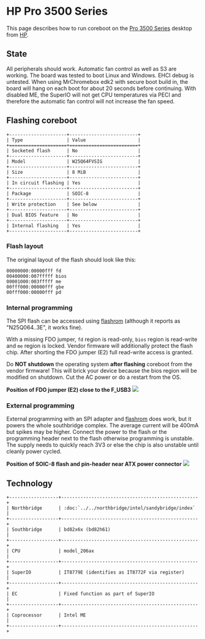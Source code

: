 # HP Pro 3500 Series

This page describes how to run coreboot on the [Pro 3500 Series]
desktop from [HP].

## State

All peripherals should work. Automatic fan control as well as S3 are
working. The board was tested to boot Linux and Windows. EHCI debug
is untested. When using MrChromebox edk2 with secure boot build in, the
board will hang on each boot for about 20 seconds before continuing.
With disabled ME, the SuperIO will not get CPU temperatures via PECI and
therefore the automatic fan control will not increase the fan speed.

## Flashing coreboot

```{eval_rst}
+---------------------+-------------------------+
| Type                | Value                   |
+=====================+=========================+
| Socketed flash      | No                      |
+---------------------+-------------------------+
| Model               | W25Q64FVSIG             |
+---------------------+-------------------------+
| Size                | 8 MiB                   |
+---------------------+-------------------------+
| In circuit flashing | Yes                     |
+---------------------+-------------------------+
| Package             | SOIC-8                  |
+---------------------+-------------------------+
| Write protection    | See below               |
+---------------------+-------------------------+
| Dual BIOS feature   | No                      |
+---------------------+-------------------------+
| Internal flashing   | Yes                     |
+---------------------+-------------------------+
```

### Flash layout
The original layout of the flash should look like this:
```
00000000:00000fff fd
00400000:007fffff bios
00001000:003fffff me
00fff000:00000fff gbe
00fff000:00000fff pd
```

### Internal programming

The SPI flash can be accessed using [flashrom] (although it reports as
"N25Q064..3E", it works fine).

With a missing FDO jumper, `fd` region is read-only, `bios` region is
read-write and `me` region is locked. Vendor firmware will additionally
protect the flash chip. After shorting the FDO jumper (E2) full
read-write access is granted.

Do **NOT shutdown** the operating system **after flashing** coreboot
from the vendor firmware! This will brick your device because the bios
region will be modified on shutdown. Cut the AC power or do a restart
from the OS.

**Position of FDO jumper (E2) close to the F_USB3**
![][pro_3500_jumper]

[pro_3500_jumper]: pro_3500_series_jumper.avif

### External programming

External programming with an SPI adapter and [flashrom] does work, but
it powers the whole southbridge complex. The average current will be
400mA but spikes may be higher. Connect the power to the flash or the
programming header next to the flash otherwise programming is unstable.
The supply needs to quickly reach 3V3 or else the chip is also unstable
until cleanly power cycled.

**Position of SOIC-8 flash and pin-header near ATX power connector**
![][pro_3500_flash]

[pro_3500_flash]: pro_3500_series_flash.avif

## Technology

```{eval_rst}
+------------------+--------------------------------------------------+
| Northbridge      | :doc:`../../northbridge/intel/sandybridge/index` |
+------------------+--------------------------------------------------+
| Southbridge      | bd82x6x (bd82h61)                                |
+------------------+--------------------------------------------------+
| CPU              | model_206ax                                      |
+------------------+--------------------------------------------------+
| SuperIO          | IT8779E (identifies as IT8772F via register)     |
+------------------+--------------------------------------------------+
| EC               | Fixed function as part of SuperIO                |
+------------------+--------------------------------------------------+
| Coprocessor      | Intel ME                                         |
+------------------+--------------------------------------------------+
```

[Pro 3500 Series]: https://support.hp.com/us-en/document/c03364089
[HP]: https://www.hp.com/
[flashrom]: https://flashrom.org/Flashrom
